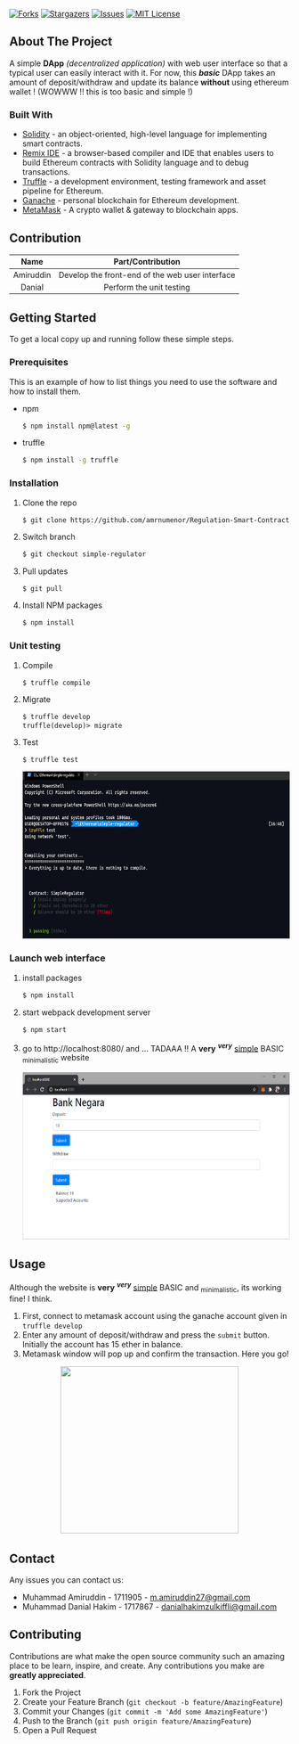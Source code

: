 [![Forks][forks-shield]][forks-url]
[![Stargazers][stars-shield]][stars-url]
[![Issues][issues-shield]][issues-url]
[![MIT License][license-shield]][license-url]

<!-- ABOUT THE PROJECT -->

## About The Project

A simple **DApp** _(decentralized application)_ with web user interface so that a typical user can easily interact with it. For now, this **_basic_** DApp takes an amount of deposit/withdraw and update its balance **without** using ethereum wallet ! (WOWWW !! this is too basic and simple !)

### Built With

- [Solidity](https://docs.soliditylang.org/en/v0.8.0/) - an object-oriented, high-level language for implementing smart contracts.
- [Remix IDE](https://www.mysql.com/) - a browser-based compiler and IDE that enables users to build Ethereum contracts with Solidity language and to debug transactions.
- [Truffle](https://www.trufflesuite.com/truffle) - a development environment, testing framework and asset pipeline for Ethereum.
- [Ganache](https://www.trufflesuite.com/ganache) - personal blockchain for Ethereum development.
- [MetaMask](https://metamask.io/) - A crypto wallet & gateway to blockchain apps.

<!-- CONTRIBUTION -->

## Contribution

|   Name    |                Part/Contribution                |
| :-------: | :---------------------------------------------: |
| Amiruddin | Develop the front-end of the web user interface |
|  Danial   |            Perform the unit testing             |

<!-- USAGE EXAMPLES -->

## Getting Started

To get a local copy up and running follow these simple steps.

### Prerequisites

This is an example of how to list things you need to use the software and how to install them.

- npm
  ```sh
  $ npm install npm@latest -g
  ```
- truffle
  ```sh
  $ npm install -g truffle
  ```

### Installation

1. Clone the repo
   ```sh
   $ git clone https://github.com/amrnumenor/Regulation-Smart-Contract.git
   ```
2. Switch branch
   ```sh
   $ git checkout simple-regulator
   ```
3. Pull updates
   ```
   $ git pull
   ```
4. Install NPM packages
   ```sh
   $ npm install
   ```

### Unit testing

1. Compile
   ```
   $ truffle compile
   ```
2. Migrate
   ```
   $ truffle develop
   truffle(develop)> migrate
   ```
3. Test
   ```
   $ truffle test
   ```
   <img src="images/unit%20testing.png"  width="600" height="300">

### Launch web interface

1. install packages
   ```sh
   $ npm install
   ```
2. start webpack development server
   ```sh
   $ npm start
   ```
3. go to http://localhost:8080/ and ... TADAAA !! A **very** <sup>**_very_**</sup> <u>simple</u> BASIC <sub>minimalistic</sub> website

   <img src="images/frontend.png"  width="600" height="300">

<!-- USAGE EXAMPLES -->

## Usage

Although the website is **very** <sup>**_very_**</sup> <u>simple</u> BASIC and <sub>minimalistic</sub>, its working fine! I think.

1. First, connect to metamask account using the ganache account given in <code>truffle develop</code>
2. Enter any amount of deposit/withdraw and press the `submit` button. Initially the account has 15 ether in balance.
3. Metamask window will pop up and confirm the transaction. Here you go!

<div style="text-align: center"><img src="images/demo.gif"  width="320" height="300"></div>

<!-- CONTACT -->

## Contact

Any issues you can contact us:

- Muhammad Amiruddin - 1711905 - m.amiruddin27@gmail.com
- Muhammad Danial Hakim - 1717867 - danialhakimzulkiffli@gmail.com

<!-- MARKDOWN LINKS & IMAGES -->
<!-- https://www.markdownguide.org/basic-syntax/#reference-style-links -->

## Contributing

Contributions are what make the open source community such an amazing place to be learn, inspire, and create. Any contributions you make are **greatly appreciated**.

1. Fork the Project
2. Create your Feature Branch (`git checkout -b feature/AmazingFeature`)
3. Commit your Changes (`git commit -m 'Add some AmazingFeature'`)
4. Push to the Branch (`git push origin feature/AmazingFeature`)
5. Open a Pull Request

[contributors-shield]: https://img.shields.io/github/contributors/amrnumenor/Regulation-Smart-Contract.svg?style=for-the-badge
[contributors-url]: https://github.com/amrnumenor/Regulation-Smart-Contract/graphs/contributors
[forks-shield]: https://img.shields.io/github/forks/amrnumenor/Regulation-Smart-Contract.svg?style=for-the-badge
[forks-url]: https://github.com/amrnumenor/Regulation-Smart-Contract/network/members
[stars-shield]: https://img.shields.io/github/stars/amrnumenor/Regulation-Smart-Contract.svg?style=for-the-badge
[stars-url]: https://github.com/amrnumenor/Regulation-Smart-Contract/stargazers
[issues-shield]: https://img.shields.io/github/issues/amrnumenor/Regulation-Smart-Contract.svg?style=for-the-badge
[issues-url]: https://github.com/amrnumenor/Regulation-Smart-Contract/issues
[license-shield]: https://img.shields.io/github/license/amrnumenor/Regulation-Smart-Contract.svg?style=for-the-badge
[license-url]: https://github.com/amrnumenor/Regulation-Smart-Contract/blob/master/LICENSE.txt
[linkedin-shield]: https://img.shields.io/badge/-LinkedIn-black.svg?style=for-the-badge&logo=linkedin&colorB=555
[linkedin-url]: https://www.linkedin.com/in/muhammad-amiruddin-bustaman-94927a1a7/

